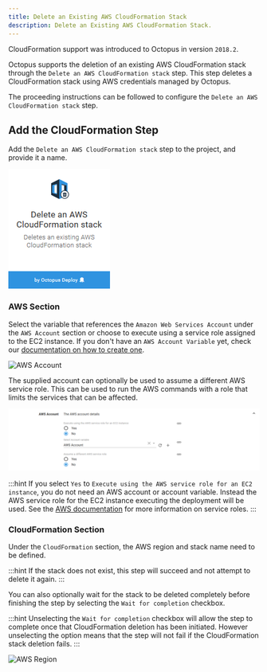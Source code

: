 ```yaml
---
title: Delete an Existing AWS CloudFormation Stack
description: Delete an Existing AWS CloudFormation Stack.
---
```


CloudFormation support was introduced to Octopus in version `2018.2`.

Octopus supports the deletion of an existing AWS CloudFormation stack through the `Delete an AWS CloudFormation stack` step. This step deletes a CloudFormation stack using AWS credentials managed by Octopus.

The proceeding instructions can be followed to configure the `Delete an AWS CloudFormation stack` step.

## Add the CloudFormation Step

Add the `Delete an AWS CloudFormation stack` step to the project, and provide it a name.

![Remove a CloudFormation stack Step](deploy-cloudformation-step.png "width=500")

### AWS Section

Select the variable that references the `Amazon Web Services Account` under the `AWS Account` section or choose to execute using a service role assigned to the EC2 instance. If you don't have an `AWS Account Variable` yet, check our [documentation on how to create one](/docs/deployment-process/variables/aws-account-variables.md).

![AWS Account](step-aws-account.png "width=500")

The supplied account can optionally be used to assume a different AWS service role. This can be used to run the AWS commands with a role that limits the services that can be affected.

![AWS Role](step-aws-role.png "width=500")

:::hint
If you select `Yes` to `Execute using the AWS service role for an EC2 instance`, you do not need an AWS account or account variable. Instead the AWS service role for the EC2 instance executing the deployment will be used. See the [AWS documentation](https://g.octopushq.com/AwsDocsRolesTermsAndConcepts) for more information on service roles.
:::

### CloudFormation Section

Under the `CloudFormation` section, the AWS region and stack name need to be defined.

:::hint
If the stack does not exist, this step will succeed and not attempt to delete it again.
:::

You can also optionally wait for the stack to be deleted completely before finishing the step by selecting the `Wait for completion` checkbox.

:::hint
Unselecting the `Wait for completion` checkbox will allow the step to complete once that CloudFormation deletion has been initiated. However unselecting the option means that the step will not fail if the CloudFormation stack deletion fails.
:::

![AWS Region](step-aws-region.png "width=500")
